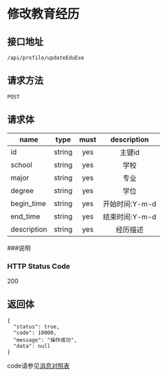 # 修改教育经历

## 接口地址

`/api/profile/updateEduExe`

## 请求方法

`POST`

## 请求体

| name     | type     | must     | description |
|----------|:--------:|:--------:|:--------:|
| id   | string   | yes      | 主键id |
| school   | string   | yes      | 学校 |
| major    | string   | yes       | 专业 |
| degree | string   | yes      | 学位 |
| begin_time  | string   | yes      | 开始时间:Y-m-d |
| end_time    | string   | yes      | 结束时间:Y-m-d |
| description | string   | yes      | 经历描述 |


###说明


### HTTP Status Code

200

## 返回体
```json5
{
  "status": true,
  "code": 10000,
  "message": "操作成功",
  "data": null
}
```

code请参见[消息对照表](消息对照表.md)
